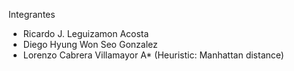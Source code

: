 Integrantes 
- Ricardo J. Leguizamon Acosta
- Diego Hyung Won Seo Gonzalez
- Lorenzo Cabrera Villamayor 
A* (Heuristic: Manhattan distance)
